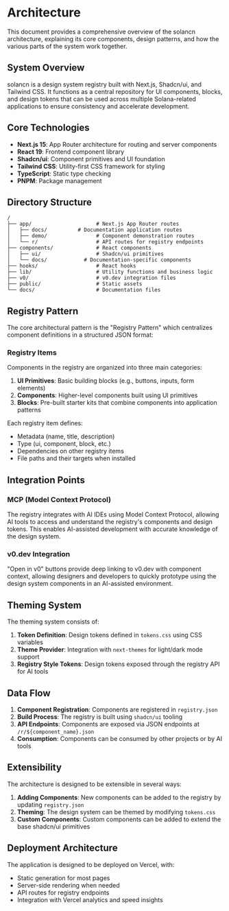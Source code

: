 # Architecture

This document provides a comprehensive overview of the solancn architecture, explaining its core components, design patterns, and how the various parts of the system work together.

## System Overview

solancn is a design system registry built with Next.js, Shadcn/ui, and Tailwind CSS. It functions as a central repository for UI components, blocks, and design tokens that can be used across multiple Solana-related applications to ensure consistency and accelerate development.

## Core Technologies

- **Next.js 15**: App Router architecture for routing and server components
- **React 19**: Frontend component library
- **Shadcn/ui**: Component primitives and UI foundation
- **Tailwind CSS**: Utility-first CSS framework for styling
- **TypeScript**: Static type checking
- **PNPM**: Package management

## Directory Structure

```
/
├── app/                     # Next.js App Router routes
│   ├── docs/          # Documentation application routes
│   ├── demo/                # Component demonstration routes
│   └── r/                   # API routes for registry endpoints
├── components/              # React components
│   ├── ui/                  # Shadcn/ui primitives
│   └── docs/            # Documentation-specific components
├── hooks/                   # React hooks
├── lib/                     # Utility functions and business logic
├── v0/                      # v0.dev integration files
├── public/                  # Static assets
└── docs/                    # Documentation files
```

## Registry Pattern

The core architectural pattern is the "Registry Pattern" which centralizes component definitions in a structured JSON format:

### Registry Items

Components in the registry are organized into three main categories:

1. **UI Primitives**: Basic building blocks (e.g., buttons, inputs, form elements)
2. **Components**: Higher-level components built using UI primitives
3. **Blocks**: Pre-built starter kits that combine components into application patterns

Each registry item defines:
- Metadata (name, title, description)
- Type (ui, component, block, etc.)
- Dependencies on other registry items
- File paths and their targets when installed

## Integration Points

### MCP (Model Context Protocol)

The registry integrates with AI IDEs using Model Context Protocol, allowing AI tools to access and understand the registry's components and design tokens. This enables AI-assisted development with accurate knowledge of the design system.

### v0.dev Integration

"Open in v0" buttons provide deep linking to v0.dev with component context, allowing designers and developers to quickly prototype using the design system components in an AI-assisted environment.

## Theming System

The theming system consists of:

1. **Token Definition**: Design tokens defined in `tokens.css` using CSS variables
2. **Theme Provider**: Integration with `next-themes` for light/dark mode support
3. **Registry Style Tokens**: Design tokens exposed through the registry API for AI tools

## Data Flow

1. **Component Registration**: Components are registered in `registry.json`
2. **Build Process**: The registry is built using `shadcn/ui` tooling
3. **API Endpoints**: Components are exposed via JSON endpoints at `/r/${component_name}.json`
4. **Consumption**: Components can be consumed by other projects or by AI tools

## Extensibility

The architecture is designed to be extensible in several ways:

1. **Adding Components**: New components can be added to the registry by updating `registry.json`
2. **Theming**: The design system can be themed by modifying `tokens.css`
3. **Custom Components**: Custom components can be added to extend the base shadcn/ui primitives

## Deployment Architecture

The application is designed to be deployed on Vercel, with:

- Static generation for most pages
- Server-side rendering when needed
- API routes for registry endpoints
- Integration with Vercel analytics and speed insights
